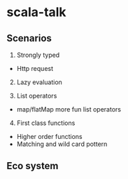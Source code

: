 scala-talk
==========

Scenarios
----------

1. Strongly typed
  - Http request

2. Lazy evaluation 


3. List operators
  - map/flatMap more fun list operators

4. First class functions
  - Higher order functions
  - Matching and wild card pottern
  


Eco system
----------

